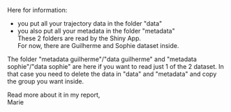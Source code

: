 Here for information:  
- you put all your trajectory data in the folder "data"  
- you also put all your metadata in the folder "metadata"  
These 2 folders are read by the Shiny App.   
For now, there are Guilherme and Sophie dataset inside.  

The folder "metadata guilherme"/"data guilherme" and 
"metadata sophie"/"data sophie" are here if you want to read just 1 of the 2 
dataset. In that case you need to delete the data in "data" and "metadata" 
and copy the group you want inside.

Read more about it in my report,  
Marie